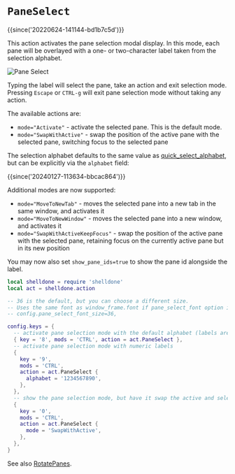 # `PaneSelect`

{{since('20220624-141144-bd1b7c5d')}}

This action activates the pane selection modal display. In this mode, each pane
will be overlayed with a one- or two-character label taken from the selection
alphabet.

![Pane Select](../../../screenshots/pane-select.png)

Typing the label will select the pane, take an action and exit selection mode.
Pressing `Escape` or `CTRL-g` will exit pane selection mode without taking any
action.

The available actions are:

* `mode="Activate"` - activate the selected pane. This is the default mode.
* `mode="SwapWithActive"` - swap the position of the active pane with the
  selected pane, switching focus to the selected pane

The selection alphabet defaults to the same value as
[quick_select_alphabet](../config/quick_select_alphabet.md), but can be
explicitly via the `alphabet` field:

{{since('20240127-113634-bbcac864')}}

Additional modes are now supported:

* `mode="MoveToNewTab"` - moves the selected pane into a new tab in the same
  window, and activates it
* `mode="MoveToNewWindow"` - moves the selected pane into a new window, and
  activates it
* `mode="SwapWithActiveKeepFocus"` - swap the position of the active pane with
  the selected pane, retaining focus on the currently active pane but in its
  new position

You may now also set `show_pane_ids=true` to show the pane id alongside the label.

```lua
local shelldone = require 'shelldone'
local act = shelldone.action

-- 36 is the default, but you can choose a different size.
-- Uses the same font as window_frame.font if pane_select_font option is not set
-- config.pane_select_font_size=36,

config.keys = {
  -- activate pane selection mode with the default alphabet (labels are "a", "s", "d", "f" and so on)
  { key = '8', mods = 'CTRL', action = act.PaneSelect },
  -- activate pane selection mode with numeric labels
  {
    key = '9',
    mods = 'CTRL',
    action = act.PaneSelect {
      alphabet = '1234567890',
    },
  },
  -- show the pane selection mode, but have it swap the active and selected panes
  {
    key = '0',
    mods = 'CTRL',
    action = act.PaneSelect {
      mode = 'SwapWithActive',
    },
  },
}
```

See also [RotatePanes](RotatePanes.md).

